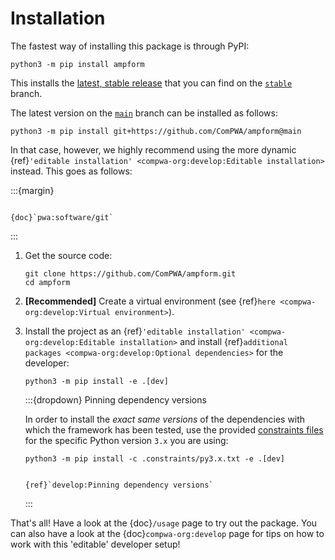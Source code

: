 # Installation

The fastest way of installing this package is through PyPI:

```shell
python3 -m pip install ampform
```

This installs the [latest, stable release](https://pypi.org/project/ampform)
that you can find on the
[`stable`](https://github.com/ComPWA/ampform/tree/stable) branch.

The latest version on the [`main`](https://github.com/ComPWA/ampform/tree/main)
branch can be installed as follows:

```shell
python3 -m pip install git+https://github.com/ComPWA/ampform@main
```

In that case, however, we highly recommend using the more dynamic
{ref}`'editable installation' <compwa-org:develop:Editable installation>`
instead. This goes as follows:

:::{margin}

```{seealso}

{doc}`pwa:software/git`

```

:::

1. Get the source code:

   ```shell
   git clone https://github.com/ComPWA/ampform.git
   cd ampform
   ```

2. **[Recommended]** Create a virtual environment (see
   {ref}`here <compwa-org:develop:Virtual environment>`).

3. Install the project as an
   {ref}`'editable installation' <compwa-org:develop:Editable installation>`
   and install
   {ref}`additional packages <compwa-org:develop:Optional dependencies>` for
   the developer:

   ```shell
   python3 -m pip install -e .[dev]
   ```

   :::{dropdown} Pinning dependency versions

   In order to install the _exact same versions_ of the dependencies with which
   the framework has been tested, use the provided
   [constraints files](https://pip.pypa.io/en/stable/user_guide/#constraints-files)
   for the specific Python version `3.x` you are using:

   ```shell
   python3 -m pip install -c .constraints/py3.x.txt -e .[dev]
   ```

   ```{seealso}

   {ref}`develop:Pinning dependency versions`

   ```

   :::

That's all! Have a look at the {doc}`/usage` page to try out the package. You
can also have a look at the {doc}`compwa-org:develop` page for tips on how to
work with this 'editable' developer setup!

